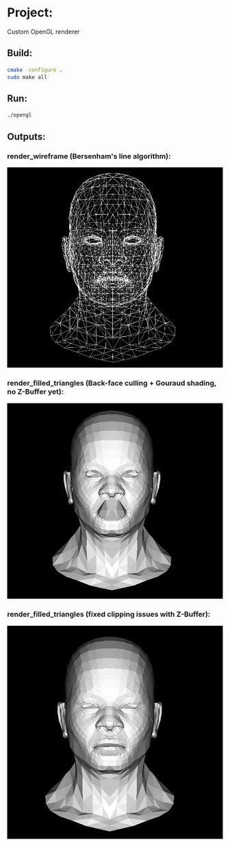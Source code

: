 # Project: 
Custom OpenGL renderer


## Build:
```bash
cmake -configure .
sudo make all
```
## Run:
```bash
./opengl
```
## Outputs:

### render_wireframe (Bersenham's line algorithm):
![render_wireframe](https://github.com/emirdemirovic/cpp-opengl/blob/main/images/render_wireframe.png?raw=true)

### render_filled_triangles (Back-face culling + Gouraud shading, no Z-Buffer yet):
![render_filled_triangles_no_z](https://github.com/emirdemirovic/cpp-opengl/blob/main/images/render_filled_triangles_no_z.png?raw=true)


### render_filled_triangles (fixed clipping issues with Z-Buffer):
![render_filled_triangles_with_z](https://github.com/emirdemirovic/cpp-opengl/blob/main/images/render_filled_triangles_with_z.png?raw=true)
